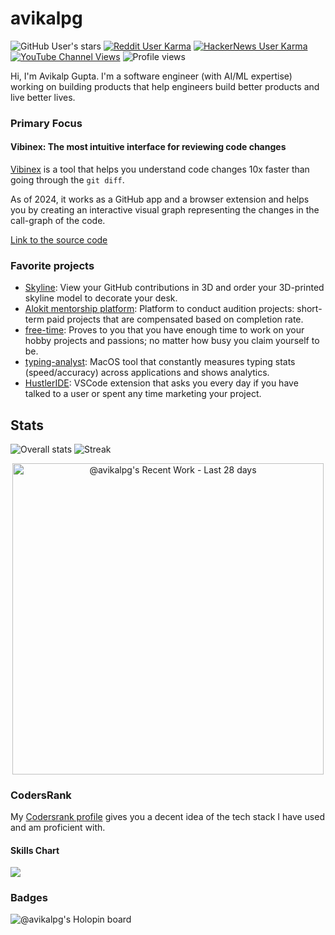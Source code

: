 # avikalpg
![GitHub User's stars](https://img.shields.io/github/stars/avikalpg?style=for-the-badge&logo=github)
[![Reddit User Karma](https://img.shields.io/reddit/user-karma/combined/AvikalpGupta?style=for-the-badge&logo=reddit)](https://www.reddit.com/user/AvikalpGupta/)
[![HackerNews User Karma](https://img.shields.io/hackernews/user-karma/avikalp?style=for-the-badge&logo=ycombinator)](https://news.ycombinator.com/user?id=avikalp)
[![YouTube Channel Views](https://img.shields.io/youtube/channel/views/UCyK7ZivLTApYvfV3qE4b3DQ?style=for-the-badge&logo=youtube)](https://youtube.com/@avikalp?si=mIfZGQCWUSboN-gJ)
![Profile views](https://komarev.com/ghpvc/?username=avikalpg&color=0e75b6&style=for-the-badge&label=Profile%20Views%20%28since%202025%29)

Hi, I'm Avikalp Gupta. I'm a software engineer (with AI/ML expertise) working on building products that help engineers build better products and live better lives.

### Primary Focus

#### Vibinex: The most intuitive interface for reviewing code changes

[Vibinex](https://vibinex.com) is a tool that helps you understand code changes 10x faster than going through the `git diff`.

As of 2024, it works as a GitHub app and a browser extension and helps you by creating an interactive visual graph representing the changes in the call-graph of the code.

[Link to the source code](https://github.com/vibinex/vibinex)

### Favorite projects

- [Skyline](https://skyline3d.in): View your GitHub contributions in 3D and order your 3D-printed skyline model to decorate your desk.
- [Alokit mentorship platform](https://alokit.in): Platform to conduct audition projects: short-term paid projects that are compensated based on completion rate.
- [free-time](https://myfreetimeinaweek.in): Proves to you that you have enough time to work on your hobby projects and passions; no matter how busy you claim yourself to be.
- [typing-analyst](https://typing-analyst.vercel.app): MacOS tool that constantly measures typing stats (speed/accuracy) across applications and shows analytics.
- [HustlerIDE](https://marketplace.visualstudio.com/items?itemName=vibinex.hustler): VSCode extension that asks you every day if you have talked to a user or spent any time marketing your project.

## Stats
![Overall stats](https://github-readme-stats.vercel.app/api?username=avikalpg&show_icons=true)
![Streak](https://github-readme-streak-stats.herokuapp.com/?user=avikalpg&theme=chartreuse&hide_border=false)
<!--<a href="https://next.ossinsight.io/widgets/official/compose-user-dashboard-stats?user_id=7858932" target="_blank" style="display: block" align="center">
  <picture>
    <source media="(prefers-color-scheme: dark)" srcset="https://next.ossinsight.io/widgets/official/compose-user-dashboard-stats/thumbnail.png?user_id=7858932&image_size=auto&color_scheme=dark" width="1024" height="auto">
    <img alt="Dashboard stats of @avikalpg" src="https://next.ossinsight.io/widgets/official/compose-user-dashboard-stats/thumbnail.png?user_id=7858932&image_size=auto&color_scheme=light" width="100%" height="auto">
  </picture>
</a>-->
<a href="https://next.ossinsight.io/widgets/official/compose-currently-working-on?user_id=7858932&activity_type=all" target="_blank" style="display: block" align="center">
  <picture>
    <source media="(prefers-color-scheme: dark)" srcset="https://next.ossinsight.io/widgets/official/compose-currently-working-on/thumbnail.png?user_id=7858932&activity_type=all&image_size=auto&color_scheme=dark" width="497.5" height="auto">
    <img alt="@avikalpg's Recent Work - Last 28 days" src="https://next.ossinsight.io/widgets/official/compose-currently-working-on/thumbnail.png?user_id=7858932&activity_type=all&image_size=auto&color_scheme=light" width="497.5" height="auto">
  </picture>
</a>

### CodersRank
My [Codersrank profile](https://profile.codersrank.io/user/avikalpg) gives you a decent idea of the tech stack I have used and am proficient with.

<!-- #### Summary

<img
  src="https://cr-ss-service.azurewebsites.net/api/ScreenShot?widget=summary&username="
/> -->

#### Skills Chart

<img
  src="https://cr-skills-chart-widget.azurewebsites.net/api/api?username=avikalpg&skills=JavaScript,TypeScript,HTML,CSS,Go,Python,Kotlin,Java,Rust&show-other-skills=true&width=820"
/>

### Badges
![@avikalpg's Holopin board](https://holopin.me/avikalpg)

